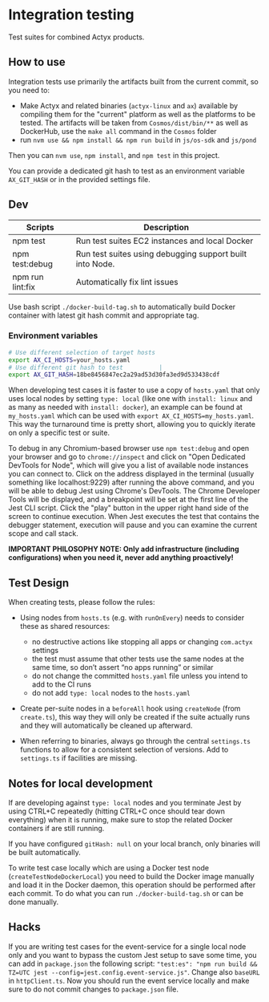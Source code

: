 # Integration testing

Test suites for combined Actyx products.

## How to use

Integration tests use primarily the artifacts built from the current commit, so you need to:

- Make Actyx and related binaries (`actyx-linux` and `ax`) available by compiling them for the "current" platform as well as the platforms to be tested.
  The artifacts will be taken from `Cosmos/dist/bin/**` as well as DockerHub, use the `make all` command in the `Cosmos` folder
- run `nvm use && npm install && npm run build` in `js/os-sdk` and `js/pond`

Then you can `nvm use`, `npm install`, and `npm test` in this project.

You can provide a dedicated git hash to test as an environment variable
`AX_GIT_HASH` or in the provided settings file.

## Dev

| Scripts          | Description                                              |
|------------------|----------------------------------------------------------|
| npm test         | Run test suites EC2 instances and local Docker           |
| npm test:debug   | Run test suites using debugging support built into Node. |
| npm run lint:fix | Automatically fix lint issues                            |

Use bash script `./docker-build-tag.sh` to automatically build Docker container with latest git hash commit and appropriate tag.

### Environment variables

```sh
# Use different selection of target hosts
export AX_CI_HOSTS=your_hosts.yaml 
# Use different git hash to test          |
export AX_GIT_HASH=18be8456847ec2a29ad53d30fa3ed9d533438cdf  
```

When developing test cases it is faster to use a copy of `hosts.yaml` that only uses local nodes by setting `type: local` (like one with `install: linux` and as many as needed with `install: docker`), an example can be found at `my_hosts.yaml` which can be used with `export AX_CI_HOSTS=my_hosts.yaml`.
This way the turnaround time is pretty short, allowing you to quickly iterate on only a specific test or suite.

To debug in any Chromium-based browser use `npm test:debug` and open your browser and go to `chrome://inspect` and click on "Open Dedicated DevTools for Node", which will give you a list of available node instances you can connect to. Click on the address displayed in the terminal (usually something like localhost:9229) after running the above command, and you will be able to debug Jest using Chrome's DevTools.
The Chrome Developer Tools will be displayed, and a breakpoint will be set at the first line of the Jest CLI script. Click the "play" button in the upper right hand side of the screen to continue execution. When Jest executes the test that contains the debugger statement, execution will pause and you can examine the current scope and call stack.

**IMPORTANT PHILOSOPHY NOTE: Only add infrastructure (including configurations) when you need it, never add anything proactively!**

## Test Design

When creating tests, please follow the rules:

- Using nodes from `hosts.ts` (e.g. with `runOnEvery`) needs to consider these as shared resources:

  - no destructive actions like stopping all apps or changing `com.actyx` settings
  - the test must assume that other tests use the same nodes at the same time, so don’t assert “no apps running” or similar
  - do not change the committed `hosts.yaml` file unless you intend to add to the CI runs
  - do not add `type: local` nodes to the `hosts.yaml`

- Create per-suite nodes in a `beforeAll` hook using `createNode` (from `create.ts`), this way they will only be created if the suite actually runs and they will automatically be cleaned up afterward.

- When referring to binaries, always go through the central `settings.ts` functions to allow for a consistent selection of versions.
  Add to `settings.ts` if facilities are missing.

## Notes for local development

If are developing against `type: local` nodes and you terminate Jest by using CTRL+C repeatedly (hitting CTRL+C once should tear down everything) when it is running, make sure to stop the related Docker containers if are still running.

If you have configured `gitHash: null` on your local branch, only binaries will be built automatically.

To write test case locally which are using a Docker test node (`createTestNodeDockerLocal`) you need to build the Docker image manually and load it in the Docker daemon, this operation should be performed after each commit. To do what you can run `./docker-build-tag.sh` or can be done manually.

## Hacks

If you are writing test cases for the event-service for a single local node only and you want to bypass the custom Jest setup to save some time, you can add in `package.json` the following script:
`"test:es": "npm run build && TZ=UTC jest --config=jest.config.event-service.js"`.
Change also `baseURL` in `httpClient.ts`. Now you should run the event service locally and make sure to do not commit changes to `package.json` file.
